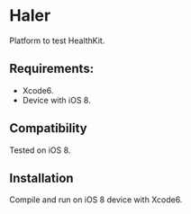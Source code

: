 Haler
=========

Platform to test HealthKit.

Requirements:
------------
- Xcode6.
- Device with iOS 8.
 

Compatibility
------------
Tested on iOS 8.

Installation
-----------
Compile and run on iOS 8 device with Xcode6.

     
